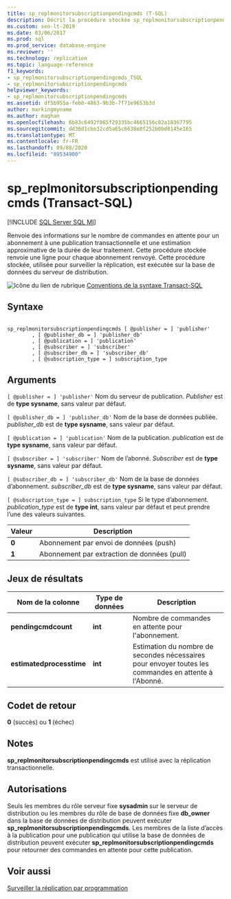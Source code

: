 ```yaml
---
title: sp_replmonitorsubscriptionpendingcmds (T-SQL)
description: Décrit la procédure stockée sp_replmonitorsubscriptionpendingcmds qui retourne des informations sur le nombre de commandes en attente pour un abonnement à une publication transactionnelle.
ms.custom: seo-lt-2019
ms.date: 03/06/2017
ms.prod: sql
ms.prod_service: database-engine
ms.reviewer: ''
ms.technology: replication
ms.topic: language-reference
f1_keywords:
- sp_replmonitorsubscriptionpendingcmds_TSQL
- sp_replmonitorsubscriptionpendingcmds
helpviewer_keywords:
- sp_replmonitorsubscriptionpendingcmds
ms.assetid: df5b955a-feb0-4863-9b3b-7f71e9653b3d
author: markingmyname
ms.author: maghan
ms.openlocfilehash: 6b83c6492f065f29335bc4665156c02a18367795
ms.sourcegitcommit: dd36d1cbe32cd5a65c6638e8f252b0bd8145e165
ms.translationtype: MT
ms.contentlocale: fr-FR
ms.lasthandoff: 09/08/2020
ms.locfileid: "89534900"
---
```

# <a name="sp_replmonitorsubscriptionpendingcmds-transact-sql"></a>sp_replmonitorsubscriptionpendingcmds (Transact-SQL)
[!INCLUDE [SQL Server SQL MI](../../includes/applies-to-version/sql-asdbmi.md)]

  Renvoie des informations sur le nombre de commandes en attente pour un abonnement à une publication transactionnelle et une estimation approximative de la durée de leur traitement. Cette procédure stockée renvoie une ligne pour chaque abonnement renvoyé. Cette procédure stockée, utilisée pour surveiller la réplication, est exécutée sur la base de données du serveur de distribution.  
  
 ![Icône du lien de rubrique](../../database-engine/configure-windows/media/topic-link.gif "Icône du lien de rubrique") [Conventions de la syntaxe Transact-SQL](../../t-sql/language-elements/transact-sql-syntax-conventions-transact-sql.md)  
  
## <a name="syntax"></a>Syntaxe  
  
```  
  
sp_replmonitorsubscriptionpendingcmds [ @publisher = ] 'publisher'  
        , [ @publisher_db = ] 'publisher_db'  
        , [ @publication = ] 'publication'  
        , [ @subscriber = ] 'subscriber'  
        , [ @subscriber_db = ] 'subscriber_db'   
        , [ @subscription_type = ] subscription_type  
```  
  
## <a name="arguments"></a>Arguments  
`[ @publisher = ] 'publisher'` Nom du serveur de publication. *Publisher* est de **type sysname**, sans valeur par défaut.  
  
`[ @publisher_db = ] 'publisher_db'` Nom de la base de données publiée. *publisher_db* est de **type sysname**, sans valeur par défaut.  
  
`[ @publication = ] 'publication'` Nom de la publication. *publication* est de **type sysname**, sans valeur par défaut.  
  
`[ @subscriber = ] 'subscriber'` Nom de l’abonné. *Subscriber* est de **type sysname**, sans valeur par défaut.  
  
`[ @subscriber_db = ] 'subscriber_db'` Nom de la base de données d’abonnement. *subscriber_db* est de **type sysname**, sans valeur par défaut.  
  
`[ @subscription_type = ] subscription_type` Si le type d’abonnement. *publication_type* est de **type int**, sans valeur par défaut et peut prendre l’une des valeurs suivantes.  
  
|Valeur|Description|  
|-----------|-----------------|  
|**0**|Abonnement par envoi de données (push)|  
|**1**|Abonnement par extraction de données (pull)|  
  
## <a name="result-sets"></a>Jeux de résultats  
  
|Nom de la colonne|Type de données|Description|  
|-----------------|---------------|-----------------|  
|**pendingcmdcount**|**int**|Nombre de commandes en attente pour l'abonnement.|  
|**estimatedprocesstime**|**int**|Estimation du nombre de secondes nécessaires pour envoyer toutes les commandes en attente à l'Abonné.|  
  
## <a name="return-code-values"></a>Codet de retour  
 **0** (succès) ou **1** (échec)  
  
## <a name="remarks"></a>Notes  
 **sp_replmonitorsubscriptionpendingcmds** est utilisé avec la réplication transactionnelle.  
  
## <a name="permissions"></a>Autorisations  
 Seuls les membres du rôle serveur fixe **sysadmin** sur le serveur de distribution ou les membres du rôle de base de données fixe **db_owner** dans la base de données de distribution peuvent exécuter **sp_replmonitorsubscriptionpendingcmds**. Les membres de la liste d’accès à la publication pour une publication qui utilise la base de données de distribution peuvent exécuter **sp_replmonitorsubscriptionpendingcmds** pour retourner des commandes en attente pour cette publication.  
  
## <a name="see-also"></a>Voir aussi  
 [Surveiller la réplication par programmation](../../relational-databases/replication/monitor/programmatically-monitor-replication.md)  
  
  
